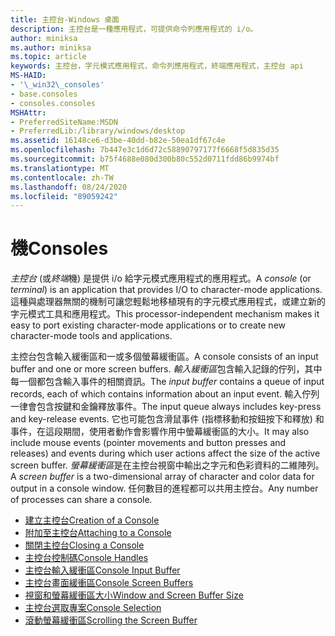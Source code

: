 ```yaml
---
title: 主控台-Windows 桌面
description: 主控台是一種應用程式，可提供命令列應用程式的 i/o。
author: miniksa
ms.author: miniksa
ms.topic: article
keywords: 主控台，字元模式應用程式，命令列應用程式，終端應用程式，主控台 api
MS-HAID:
- '\_win32\_consoles'
- base.consoles
- consoles.consoles
MSHAttr:
- PreferredSiteName:MSDN
- PreferredLib:/library/windows/desktop
ms.assetid: 16148ce6-d3be-40dd-b82e-50ea1df67c4e
ms.openlocfilehash: 7b447e3c1d6d72c58890797177f6668f5d835d35
ms.sourcegitcommit: b75f4688e080d300b80c552d0711fdd86b9974bf
ms.translationtype: MT
ms.contentlocale: zh-TW
ms.lasthandoff: 08/24/2020
ms.locfileid: "89059242"
---
```

# <a name="consoles"></a><span data-ttu-id="bc70e-104">機</span><span class="sxs-lookup"><span data-stu-id="bc70e-104">Consoles</span></span>

<span data-ttu-id="bc70e-105">*主控台* (或*終端*機) 是提供 i/o 給字元模式應用程式的應用程式。</span><span class="sxs-lookup"><span data-stu-id="bc70e-105">A *console* (or *terminal*) is an application that provides I/O to character-mode applications.</span></span> <span data-ttu-id="bc70e-106">這種與處理器無關的機制可讓您輕鬆地移植現有的字元模式應用程式，或建立新的字元模式工具和應用程式。</span><span class="sxs-lookup"><span data-stu-id="bc70e-106">This processor-independent mechanism makes it easy to port existing character-mode applications or to create new character-mode tools and applications.</span></span>

<span data-ttu-id="bc70e-107">主控台包含輸入緩衝區和一或多個螢幕緩衝區。</span><span class="sxs-lookup"><span data-stu-id="bc70e-107">A console consists of an input buffer and one or more screen buffers.</span></span> <span data-ttu-id="bc70e-108">*輸入緩衝區*包含輸入記錄的佇列，其中每一個都包含輸入事件的相關資訊。</span><span class="sxs-lookup"><span data-stu-id="bc70e-108">The *input buffer* contains a queue of input records, each of which contains information about an input event.</span></span> <span data-ttu-id="bc70e-109">輸入佇列一律會包含按鍵和金鑰釋放事件。</span><span class="sxs-lookup"><span data-stu-id="bc70e-109">The input queue always includes key-press and key-release events.</span></span> <span data-ttu-id="bc70e-110">它也可能包含滑鼠事件 (指標移動和按鈕按下和釋放) 和事件，在這段期間，使用者動作會影響作用中螢幕緩衝區的大小。</span><span class="sxs-lookup"><span data-stu-id="bc70e-110">It may also include mouse events (pointer movements and button presses and releases) and events during which user actions affect the size of the active screen buffer.</span></span> <span data-ttu-id="bc70e-111">*螢幕緩衝區*是在主控台視窗中輸出之字元和色彩資料的二維陣列。</span><span class="sxs-lookup"><span data-stu-id="bc70e-111">A *screen buffer* is a two-dimensional array of character and color data for output in a console window.</span></span> <span data-ttu-id="bc70e-112">任何數目的進程都可以共用主控台。</span><span class="sxs-lookup"><span data-stu-id="bc70e-112">Any number of processes can share a console.</span></span>

- [<span data-ttu-id="bc70e-113">建立主控台</span><span class="sxs-lookup"><span data-stu-id="bc70e-113">Creation of a Console</span></span>](creation-of-a-console.md)
- [<span data-ttu-id="bc70e-114">附加至主控台</span><span class="sxs-lookup"><span data-stu-id="bc70e-114">Attaching to a Console</span></span>](attaching-to-a-console.md)
- [<span data-ttu-id="bc70e-115">關閉主控台</span><span class="sxs-lookup"><span data-stu-id="bc70e-115">Closing a Console</span></span>](closing-a-console.md)
- [<span data-ttu-id="bc70e-116">主控台控制碼</span><span class="sxs-lookup"><span data-stu-id="bc70e-116">Console Handles</span></span>](console-handles.md)
- [<span data-ttu-id="bc70e-117">主控台輸入緩衝區</span><span class="sxs-lookup"><span data-stu-id="bc70e-117">Console Input Buffer</span></span>](console-input-buffer.md)
- [<span data-ttu-id="bc70e-118">主控台畫面緩衝區</span><span class="sxs-lookup"><span data-stu-id="bc70e-118">Console Screen Buffers</span></span>](console-screen-buffers.md)
- [<span data-ttu-id="bc70e-119">視窗和螢幕緩衝區大小</span><span class="sxs-lookup"><span data-stu-id="bc70e-119">Window and Screen Buffer Size</span></span>](window-and-screen-buffer-size.md)
- [<span data-ttu-id="bc70e-120">主控台選取專案</span><span class="sxs-lookup"><span data-stu-id="bc70e-120">Console Selection</span></span>](console-selection.md)
- [<span data-ttu-id="bc70e-121">滾動螢幕緩衝區</span><span class="sxs-lookup"><span data-stu-id="bc70e-121">Scrolling the Screen Buffer</span></span>](scrolling-the-screen-buffer.md)
